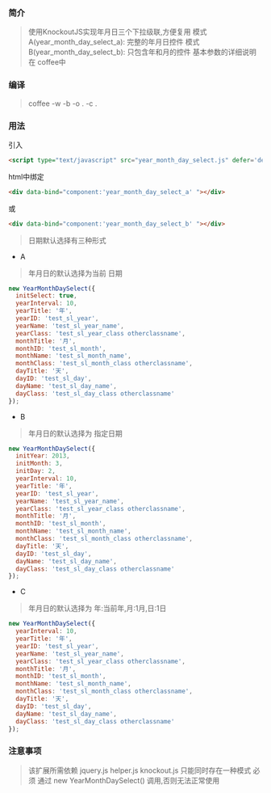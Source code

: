 ### 简介
> 使用KnockoutJS实现年月日三个下拉级联,方便复用
  模式A(year_month_day_select_a): 完整的年月日控件
  模式B(year_month_day_select_b): 只包含年和月的控件
  基本参数的详细说明在 coffee中

### 编译
> coffee -w -b -o . -c .

### 用法
>
引入
```html
<script type="text/javascript" src="year_month_day_select.js" defer='defer'></script>
````
html中绑定
```html
<div data-bind="component:'year_month_day_select_a' "></div>
```
或
```html
<div data-bind="component:'year_month_day_select_b' "></div>
```

> 日期默认选择有三种形式
* A
> 年月日的默认选择为当前 日期
```javascript
new YearMonthDaySelect({
  initSelect: true,
  yearInterval: 10,
  yearTitle: '年',
  yearID: 'test_sl_year',
  yearName: 'test_sl_year_name',
  yearClass: 'test_sl_year_class otherclassname',
  monthTitle: '月',
  monthID: 'test_sl_month',
  monthName: 'test_sl_month_name',
  monthClass: 'test_sl_month_class otherclassname',
  dayTitle: '天',
  dayID: 'test_sl_day',
  dayName: 'test_sl_day_name',
  dayClass: 'test_sl_day_class otherclassname'
});
```
* B
> 年月日的默认选择为 指定日期
```javascript
new YearMonthDaySelect({
  initYear: 2013,
  initMonth: 3,
  initDay: 2,
  yearInterval: 10,
  yearTitle: '年',
  yearID: 'test_sl_year',
  yearName: 'test_sl_year_name',
  yearClass: 'test_sl_year_class otherclassname',
  monthTitle: '月',
  monthID: 'test_sl_month',
  monthName: 'test_sl_month_name',
  monthClass: 'test_sl_month_class otherclassname',
  dayTitle: '天',
  dayID: 'test_sl_day',
  dayName: 'test_sl_day_name',
  dayClass: 'test_sl_day_class otherclassname'
});
```
* C
> 年月日的默认选择为 年:当前年,月:1月,日:1日
```javascript
new YearMonthDaySelect({
  yearInterval: 10,
  yearTitle: '年',
  yearID: 'test_sl_year',
  yearName: 'test_sl_year_name',
  yearClass: 'test_sl_year_class otherclassname',
  monthTitle: '月',
  monthID: 'test_sl_month',
  monthName: 'test_sl_month_name',
  monthClass: 'test_sl_month_class otherclassname',
  dayTitle: '天',
  dayID: 'test_sl_day',
  dayName: 'test_sl_day_name',
  dayClass: 'test_sl_day_class otherclassname'
});
```

### 注意事项
> 该扩展所需依赖
  jquery.js
  helper.js
  knockout.js
  只能同时存在一种模式
  必须 通过 new YearMonthDaySelect() 调用,否则无法正常使用